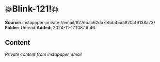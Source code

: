 # 💥Blink-121!💥

**Source:** instapaper-private://email/927ebac62da7efbb45aa920cf9138a73/
**Folder:** Unread
**Added:** 2024-11-17T08:16:46




## Content
*Private content from instapaper_email*
